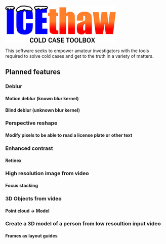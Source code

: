![Stylized ice and hot iron to form Ice Thaw logo](icethaw.png "Ice Thaw Logo")

This software seeks to empower amateur investigators with the tools required to solve cold cases and get to the truth in a variety of matters.

## Planned features

### Deblur
#### Motion deblur (known blur kernel)
#### Blind deblur (unknown blur kernel)
### Perspective reshape
#### Modify pixels to be able to read a license plate or other text
### Enhanced contrast
#### Retinex
### High resolution image from video
#### Focus stacking 
### 3D Objects from video
#### Point cloud -> Model
### Create a 3D model of a person from low resoultion input video
#### Frames as layout guides
